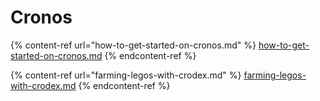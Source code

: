 # Cronos

{% content-ref url="how-to-get-started-on-cronos.md" %}
[how-to-get-started-on-cronos.md](how-to-get-started-on-cronos.md)
{% endcontent-ref %}

{% content-ref url="farming-legos-with-crodex.md" %}
[farming-legos-with-crodex.md](farming-legos-with-crodex.md)
{% endcontent-ref %}
